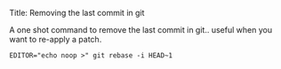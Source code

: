 Title: Removing the last commit in git

A one shot command to remove the last commit in git.. useful when you want to re-apply a patch.

    EDITOR="echo noop >" git rebase -i HEAD~1
